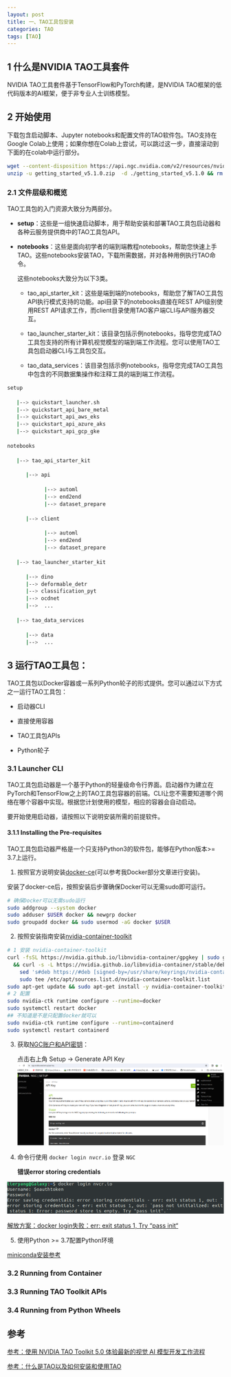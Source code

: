 ```yaml
---
layout: post
title: 一、TAO工具包安装
categories: TAO
tags: [TAO]
---
```


## 1 什么是NVIDIA TAO工具套件

NVIDIA TAO工具套件基于TensorFlow和PyTorch构建，是NVIDIA TAO框架的低代码版本的AI框架，便于非专业人士训练模型。

## 2 开始使用

下载包含启动脚本、Jupyter notebooks和配置文件的TAO软件包。TAO支持在Google Colab上使用；如果你想在Colab上尝试，可以跳过这一步，直接滚动到下面的在colab中运行部分。

```sh
wget --content-disposition https://api.ngc.nvidia.com/v2/resources/nvidia/tao/tao-getting-started/versions/5.1.0/zip -O getting_started_v5.1.0.zip
unzip -u getting_started_v5.1.0.zip  -d ./getting_started_v5.1.0 && rm -rf getting_started_v5.1.0.zip && cd ./getting_started_v5.1.0
```

### 2.1 文件层级和概览

TAO工具包的入门资源大致分为两部分。

- **setup**：这些是一组快速启动脚本，用于帮助安装和部署TAO工具包启动器和各种云服务提供商中的TAO工具包API。

- **notebooks**：这些是面向初学者的端到端教程notebooks，帮助您快速上手TAO。这些notebooks安装TAO，下载所需数据，并对各种用例执行TAO命令。

    这些notebooks大致分为以下3类。

    - tao_api_starter_kit：这些是端到端的notebooks，帮助您了解TAO工具包API执行模式支持的功能。api目录下的notebooks直接在REST API级别使用REST API请求工作，而client目录使用TAO客户端CLI与API服务器交互。

    - tao_launcher_starter_kit：该目录包括示例notebooks，指导您完成TAO工具包支持的所有计算机视觉模型的端到端工作流程。您可以使用TAO工具包启动器CLI与工具包交互。

    - tao_data_services：该目录包括示例notebooks，指导您完成TAO工具包中包含的不同数据集操作和注释工具的端到端工作流程。


```sh
setup

   |--> quickstart_launcher.sh
   |--> quickstart_api_bare_metal
   |--> quickstart_api_aws_eks
   |--> quickstart_api_azure_aks
   |--> quickstart_api_gcp_gke

notebooks

   |--> tao_api_starter_kit

      |--> api

            |--> automl
            |--> end2end
            |--> dataset_prepare

      |--> client

            |--> automl
            |--> end2end
            |--> dataset_prepare

   |--> tao_launcher_starter_kit

      |--> dino
      |--> deformable_detr
      |--> classification_pyt
      |--> ocdnet
      |-->  ...

   |--> tao_data_services

      |--> data
      |-->  ...
```

## 3 运行TAO工具包：
TAO工具包以Docker容器或一系列Python轮子的形式提供。您可以通过以下方式之一运行TAO工具包：

- 启动器CLI

- 直接使用容器

- TAO工具包APIs

- Python轮子

### 3.1 Launcher CLI

TAO工具包启动器是一个基于Python的轻量级命令行界面。启动器作为建立在PyTorch和TensorFlow之上的TAO工具包容器的前端。CLI让您不需要知道哪个网络在哪个容器中实现。根据您计划使用的模型，相应的容器会自动启动。

要开始使用启动器，请按照以下说明安装所需的前提软件。

#### 3.1.1 Installing the Pre-requisites

TAO工具包启动器严格是一个只支持Python3的软件包，能够在Python版本>= 3.7上运行。

1. 按照官方说明安装[docker-ce](https://docs.docker.com/engine/install/)(可以参考我Docker部分文章进行安装)。

安装了docker-ce后，按照安装后步骤确保Docker可以无需sudo即可运行。

```sh
# 确保Docker可以无需sudo运行
sudo addgroup --system docker
sudo adduser $USER docker && newgrp docker
sudo groupadd docker && sudo usermod -aG docker $USER
```

2. 按照安装指南安装[nvidia-container-toolkit](https://docs.nvidia.com/datacenter/cloud-native/container-toolkit/latest/install-guide.html)

```sh
# 1 安装 nvidia-container-toolkit
curl -fsSL https://nvidia.github.io/libnvidia-container/gpgkey | sudo gpg --dearmor -o /usr/share/keyrings/nvidia-container-toolkit-keyring.gpg \
  && curl -s -L https://nvidia.github.io/libnvidia-container/stable/deb/nvidia-container-toolkit.list | \
    sed 's#deb https://#deb [signed-by=/usr/share/keyrings/nvidia-container-toolkit-keyring.gpg] https://#g' | \
    sudo tee /etc/apt/sources.list.d/nvidia-container-toolkit.list
sudo apt-get update && sudo apt-get install -y nvidia-container-toolkit
# 2 配置
sudo nvidia-ctk runtime configure --runtime=docker
sudo systemctl restart docker
## 不知道是不是只配置docker就可以
sudo nvidia-ctk runtime configure --runtime=containerd
sudo systemctl restart containerd
```

3. 获取[NGC账户和API密钥](https://catalog.ngc.nvidia.com/?filters=&orderBy=weightPopularDESC&query=)：

    点击右上角 Setup -> Generate API Key
![Alt text](image.png)


4. 命令行使用 `docker login nvcr.io` 登录 `NGC`

    **错误error storing credentials**

![Alt text](image-1.png)

[解放方案：docker login失败：err: exit status 1, Try “pass init“](https://blog.csdn.net/level_code/article/details/125309779)

5. 使用Python >= 3.7配置Python环境

[miniconda安装参考](https://zhuanlan.zhihu.com/p/620155655)



### 3.2 Running from Container

### 3.3 Running TAO Toolkit APIs

### 3.4 Running from Python Wheels













## 参考

[参考：使用 NVIDIA TAO Toolkit 5.0 体验最新的视觉 AI 模型开发工作流程](https://zhuanlan.zhihu.com/p/647126254?utm_id=0)

[参考：什么是TAO以及如何安装和使用TAO](https://blog.csdn.net/xccccz/article/details/122736853)